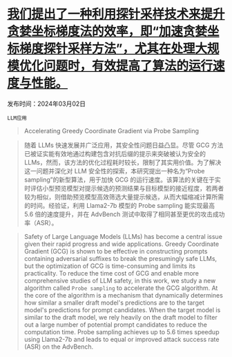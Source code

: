 # [我们提出了一种利用探针采样技术来提升贪婪坐标梯度法的效率，即“加速贪婪坐标梯度探针采样方法”，尤其在处理大规模优化问题时，有效提高了算法的运行速度与性能。](https://arxiv.org/abs/2403.01251)

发布时间：2024年03月02日

`LLM应用`

> Accelerating Greedy Coordinate Gradient via Probe Sampling

> 随着 LLMs 快速发展并广泛应用，其安全性问题日益凸显。尽管 GCG 方法已被证实能有效地通过构建包含对抗后缀的提示来突破被认为安全的 LLMs，然而，该方法的优化过程耗时较长，限制了其实用价值。为了解决这一问题并深化对 LLM 安全性的探索，本研究提出一种名为“Probe sampling”的新型算法，用于加快 GCG 的运行速度。该算法的关键在于实时评估小型预览模型对提示候选的预测结果与目标模型的接近程度，若两者较为相似，则借助预览模型高效筛选大量提示候选，从而大幅缩减计算所需的时间。经验证，利用 Llama2-7b 模型的 Probe sampling 能实现最高 5.6 倍的速度提升，并在 AdvBench 测试中取得了相同甚至更优的攻击成功率（ASR）。

> Safety of Large Language Models (LLMs) has become a central issue given their rapid progress and wide applications. Greedy Coordinate Gradient (GCG) is shown to be effective in constructing prompts containing adversarial suffixes to break the presumingly safe LLMs, but the optimization of GCG is time-consuming and limits its practicality. To reduce the time cost of GCG and enable more comprehensive studies of LLM safety, in this work, we study a new algorithm called $\texttt{Probe sampling}$ to accelerate the GCG algorithm. At the core of the algorithm is a mechanism that dynamically determines how similar a smaller draft model's predictions are to the target model's predictions for prompt candidates. When the target model is similar to the draft model, we rely heavily on the draft model to filter out a large number of potential prompt candidates to reduce the computation time. Probe sampling achieves up to $5.6$ times speedup using Llama2-7b and leads to equal or improved attack success rate (ASR) on the AdvBench.